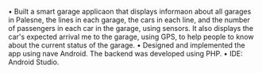 • Built a smart garage applicaon that displays informaon about
all garages in Palesne, the lines
in each garage, the cars in each line, and the number of
passengers in each car in the garage,
using sensors. It also displays the car's expected arrival me to
the garage, using GPS, to help
people to know about the current status of the garage.
• Designed and implemented the app using nave Android. The
backend was developed using PHP.
• IDE: Android Studio.
